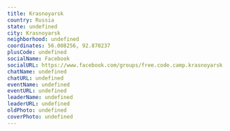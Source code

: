 ```yaml
---
title: Krasnoyarsk
country: Russia
state: undefined
city: Krasnoyarsk
neighborhood: undefined
coordinates: 56.008256, 92.870237
plusCode: undefined
socialName: Facebook
socialURL: https://www.facebook.com/groups/free.code.camp.krasnoyarsk
chatName: undefined
chatURL: undefined
eventName: undefined
eventURL: undefined
leaderName: undefined
leaderURL: undefined
oldPhoto: undefined
coverPhoto: undefined
---
```

